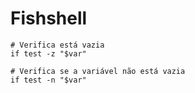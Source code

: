 # Fishshell

```
# Verifica está vazia
if test -z "$var"

# Verifica se a variável não está vazia
if test -n "$var"
```


